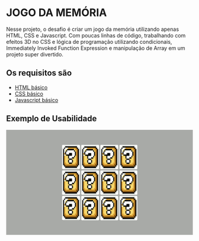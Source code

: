 # JOGO DA MEMÓRIA

Nesse projeto, o desafio é criar um jogo da memória utilizando apenas HTML, CSS e Javascript. Com poucas linhas de código, trabalhando com efeitos 3D no CSS e lógica de programação utilizando condicionais, Immediately Invoked Function Expression e manipulação de Array em um projeto super divertido.  

## Os requisitos são

* [HTML básico](https://www.w3schools.com/html/)
* [CSS básico](https://developer.mozilla.org/pt-BR/docs/Web/CSS)
* [Javascript básico](https://developer.mozilla.org/pt-BR/docs/Web/JavaScript)  

## Exemplo de Usabilidade

![./gif/jogo.gif](./gif/jogo.gif)
